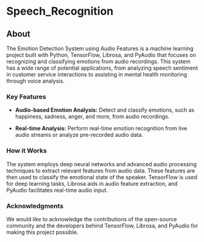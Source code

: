 # Speech_Recognition

## About
The Emotion Detection System using Audio Features is a machine learning project built with Python, TensorFlow, Librosa, and PyAudio that focuses on recognizing and classifying emotions from audio recordings. This system has a wide range of potential applications, from analyzing speech sentiment in customer service interactions to assisting in mental health monitoring through voice analysis.

### Key Features
- **Audio-based Emotion Analysis:** Detect and classify emotions, such as happiness, sadness, anger, and more, from audio recordings.

- **Real-time Analysis:** Perform real-time emotion recognition from live audio streams or analyze pre-recorded audio data.

### How it Works
The system employs deep neural networks and advanced audio processing techniques to extract relevant features from audio data. These features are then used to classify the emotional state of the speaker. TensorFlow is used for deep learning tasks, Librosa aids in audio feature extraction, and PyAudio facilitates real-time audio input.

### Acknowledgments
We would like to acknowledge the contributions of the open-source community and the developers behind TensorFlow, Librosa, and PyAudio for making this project possible.



